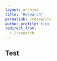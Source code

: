 ```yaml
---
layout: archive
title: "Research"
permalink: /research/
author_profile: true
redirect_from: 
  - /research
---
```


## Test
